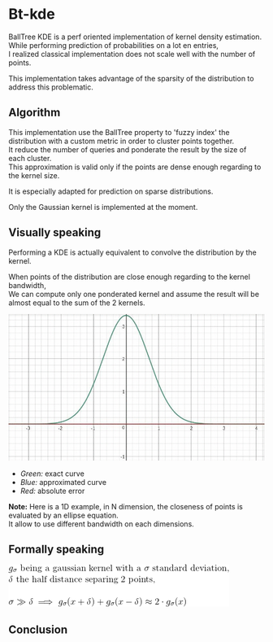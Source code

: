 Bt-kde
======

BallTree KDE is a perf oriented implementation of kernel density estimation.<br>
While performing prediction of probabilities on a lot en entries,<br>
I realized classical implementation does not scale well with the number of points.<br>

This implementation takes advantage of the sparsity of the distribution to address this problematic.


## Algorithm
This implementation use the BallTree property to 'fuzzy index' the distribution with a custom metric in order to cluster points together.<br>
It reduce the number of queries and ponderate the result by the size of each cluster.<br>
This approximation is valid only if the points are dense enough regarding to the kernel size.<br>

It is especially adapted for prediction on sparse distributions.

Only the Gaussian kernel is implemented at the moment.

## Visually speaking

Performing a KDE is actually equivalent to convolve the distribution by the kernel.<br>

When points of the distribution are close enough regarding to the kernel bandwidth,<br>
We can compute only one ponderated kernel and assume the result will be almost equal to the sum of the 2 kernels.

![](https://raw.githubusercontent.com/pelodelfuego/bt-kde/master/img/visual_def.gif)

* *Green:* exact curve
* *Blue:* approximated curve
* *Red:* absolute error

**Note:** Here is a 1D example, in N dimension, the closeness of points is evaluated by an ellipse equation.<br>
It allow to use different bandwidth on each dimensions.



## Formally speaking

![](https://raw.githubusercontent.com/pelodelfuego/bt-kde/master/img/formal_def.gif)


## Conclusion

